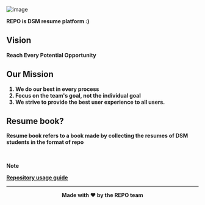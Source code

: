 ![image](https://github.com/user-attachments/assets/85f87320-4c59-48c3-8227-d21df85bf8de)

<aside>
<b>REPO is DSM resume platform :)<b/>

## **Vision**

Reach Every Potential Opportunity

## **Our Mission**

1. **We do our best in every process**
2. **Focus on the team's goal, not the individual goal**
3. **We strive to provide the best user experience to all users.**

## Resume book?

**Resume book refers to a book made by collecting the resumes of DSM students in the format of repo**

</aside>
<br/>

> [!NOTE]
>
> [Repository usage guide](https://shiny-laser-4b7.notion.site/REPO-f1d309ebf8344edd8f95a15a76130c5f?pvs=74)

---

<p align="center">
  Made with ❤️ by the REPO team
</p>

